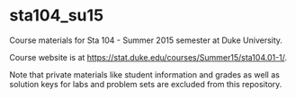 sta104_su15
===========

Course materials for Sta 104 - Summer 2015 semester at Duke University.

Course website is at https://stat.duke.edu/courses/Summer15/sta104.01-1/.

Note that private materials like student information and grades as well as solution keys for labs and problem sets are excluded from this repository.
